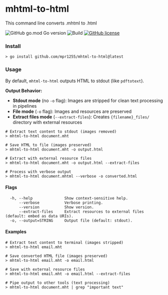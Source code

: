 # mhtml-to-html
This command line converts .mhtml to .html

![GitHub go.mod Go version](https://img.shields.io/github/go-mod/go-version/mpr1255/mhtml-to-html)
![Build](https://github.com/mpr1255/mhtml-to-html/actions/workflows/go.yml/badge.svg)
[![GitHub license](https://img.shields.io/github/license/mpr1255/mhtml-to-html.svg?color=blue)](LICENSE)

### Install
```shell
> go install github.com/mpr1255/mhtml-to-html@latest
```

### Usage

By default, `mhtml-to-html` outputs HTML to stdout (like `pdftotext`).

**Output Behavior:**
- **Stdout mode** (no `-o` flag): Images are stripped for clean text processing in pipelines
- **File mode** (`-o` flag): Images and resources are preserved
- **Extract files mode** (`--extract-files`): Creates `{filename}_files/` directory with external resources

```shell
# Extract text content to stdout (images removed)
> mhtml-to-html document.mht

# Save HTML to file (images preserved)
> mhtml-to-html document.mht -o output.html

# Extract with external resource files
> mhtml-to-html document.mht -o output.html --extract-files

# Process with verbose output
> mhtml-to-html document.mhtml --verbose -o converted.html
```

#### Flags
```
  -h, --help              Show context-sensitive help.
      --verbose           Verbose printing.
      --version           Show version.
      --extract-files     Extract resources to external files (default: embed as data URIs).
  -o, --output=STRING     Output file (default: stdout).
```

#### Examples
```shell
# Extract text content to terminal (images stripped)
> mhtml-to-html email.mht

# Save converted HTML file (images preserved)
> mhtml-to-html email.mht -o email.html

# Save with external resource files
> mhtml-to-html email.mht -o email.html --extract-files

# Pipe output to other tools (text processing)
> mhtml-to-html document.mht | grep "important text"
```
